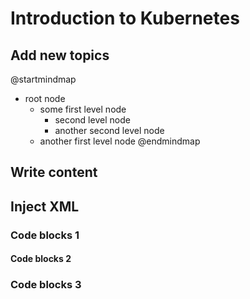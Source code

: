 #  Introduction to Kubernetes
<primary-label ref="h1" />

<!--Writerside adds this topic when you create a new documentation project.
You can use it as a sandbox to play with Writerside features, and remove it from the TOC when you don't need it anymore.-->


## Add new topics

@startmindmap
* root node
    * some first level node
        * second level node
        * another second level node
    * another first level node
@endmindmap

## Write content


## Inject XML




### Code blocks 1


#### Code blocks 2
### Code blocks 3
